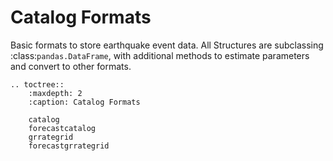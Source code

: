 # Catalog Formats
Basic formats to store earthquake event data. All Structures are subclassing :class:`pandas.DataFrame`, with additional methods to estimate parameters and convert to other formats.


```{eval-rst}
.. toctree::
    :maxdepth: 2
    :caption: Catalog Formats

    catalog
    forecastcatalog
    grrategrid
    forecastgrrategrid
```

```{eval-rst}